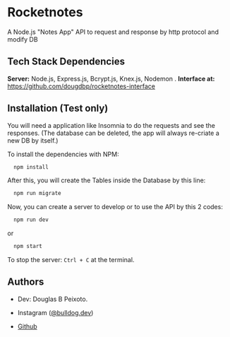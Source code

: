 
# Rocketnotes

A Node.js "Notes App" API  to request and response by http protocol and modify DB

## Tech Stack Dependencies

**Server:** Node.js, Express.js, Bcrypt.js, Knex.js, Nodemon .
**Interface at:** https://github.com/dougdbp/rocketnotes-interface
## Installation (Test only)

You will need a application like Insomnia to do the requests and see the responses. (The database can be deleted, the app will always re-criate a new DB by itself.)

To install the dependencies with NPM:

```bash
  npm install
```

After this, you will create the Tables inside the Database by this line:

```bash
  npm run migrate
```

Now, you can create a server to develop or to use the API by this 2 codes:
```bash
  npm run dev
```
or
```bash
  npm start
```

To stop the server: ```Ctrl + C``` at the terminal.
## Authors

- Dev: Douglas B Peixoto.

- Instagram ([@bulldog.dev](https://www.instagram.com/bulldog.dev))

- [Github](https://github.com/dougdbp)

